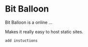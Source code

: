 # Bit Balloon

Bit Balloon is a online ...

Makes it really easy to host static sites.

`add instuctions`